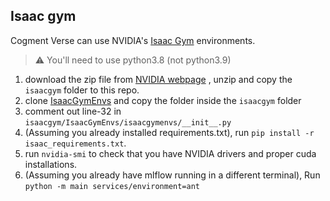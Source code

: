 ## Isaac gym

Cogment Verse can use NVIDIA's [Isaac Gym](https://developer.nvidia.com/isaac-gym) environments.

> ⚠️ You'll need to use python3.8 (not python3.9)

1. download the zip file from [NVIDIA webpage](https://developer.nvidia.com/isaac-gym)
   , unzip and copy the `isaacgym` folder to this repo.
2. clone [IsaacGymEnvs](https://github.com/NVIDIA-Omniverse/IsaacGymEnvs) and copy the
   folder inside the `isaacgym` folder
3. comment out line-32 in `isaacgym/IsaacGymEnvs/isaacgymenvs/__init__.py`
4. (Assuming you already installed requirements.txt), run `pip install -r isaac_requirements.txt`.
5. run `nvidia-smi` to check that you have NVIDIA drivers and proper cuda installations.
6. (Assuming you already have mlflow running in a different terminal), Run `python -m main services/environment=ant`
